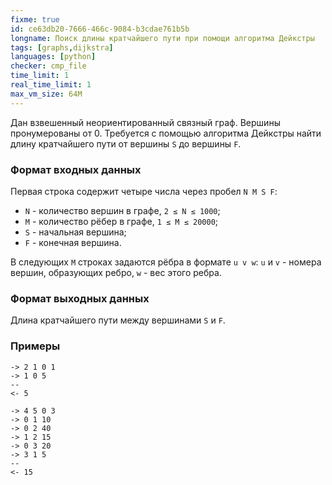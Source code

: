 ```yaml
---
fixme: true
id: ce63db20-7666-466c-9084-b3cdae761b5b
longname: Поиск длины кратчайшего пути при помощи алгоритма Дейкстры
tags: [graphs,dijkstra]
languages: [python]
checker: cmp_file
time_limit: 1
real_time_limit: 1
max_vm_size: 64M
---
```


Дан взвешенный неориентированный связный граф. Вершины пронумерованы от 0. Трeбуется с помощью алгоритма Дейкстры найти длину кратчайшего пути от вершины `S` до вершины `F`.

### Формат входных данных

Первая строка содержит четыре числа через пробел `N M S F`:

- `N` - количество вершин в графе, `2 ≤ N ≤ 1000`;
- `M` - количество рёбер в графе, `1 ≤ M ≤ 20000`;
- `S` - начальная вершина;
- `F` - конечная вершина.

В следующих `M` строках задаются рёбра в формате `u v w`: `u` и `v` - номера вершин, образующих ребро, `w` - вес этого ребра.

### Формат выходных данных

Длина кратчайшего пути между вершинами `S` и `F`.

### Примеры

```
-> 2 1 0 1
-> 1 0 5
--
<- 5
```

```
-> 4 5 0 3
-> 0 1 10
-> 0 2 40
-> 1 2 15
-> 0 3 20
-> 3 1 5
--
<- 15
```
